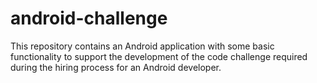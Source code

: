 # android-challenge
This repository contains an Android application with some basic functionality to support the development of the code challenge required during the hiring process for an Android developer.

